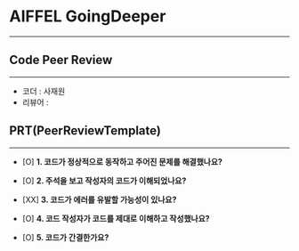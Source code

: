 


# AIFFEL GoingDeeper
----  
## **Code Peer Review**
------------------
- 코더 : 사재원
- 리뷰어 : 

## **PRT(PeerReviewTemplate)**  
------------------  
- [O] **1. 코드가 정상적으로 동작하고 주어진 문제를 해결했나요?**

- [O] **2. 주석을 보고 작성자의 코드가 이해되었나요?**  

- [XX] **3. 코드가 에러를 유발할 가능성이 있나요?**

- [O] **4. 코드 작성자가 코드를 제대로 이해하고 작성했나요?**  

- [O] **5. 코드가 간결한가요?**  
